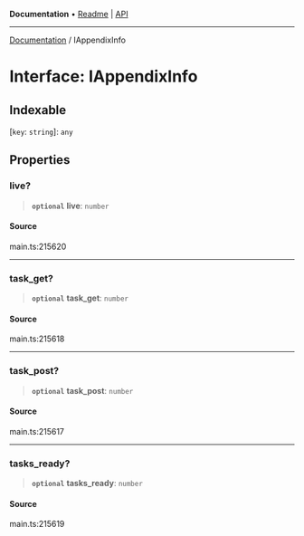 **Documentation** • [Readme](../README.md) \| [API](../globals.md)

***

[Documentation](../README.md) / IAppendixInfo

# Interface: IAppendixInfo

## Indexable

 \[`key`: `string`\]: `any`

## Properties

### live?

> **`optional`** **live**: `number`

#### Source

main.ts:215620

***

### task\_get?

> **`optional`** **task\_get**: `number`

#### Source

main.ts:215618

***

### task\_post?

> **`optional`** **task\_post**: `number`

#### Source

main.ts:215617

***

### tasks\_ready?

> **`optional`** **tasks\_ready**: `number`

#### Source

main.ts:215619
